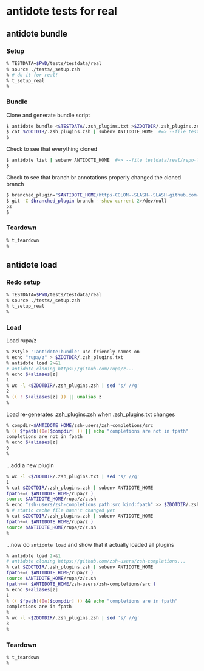 # antidote tests for real

## antidote bundle

### Setup

```zsh
% TESTDATA=$PWD/tests/testdata/real
% source ./tests/_setup.zsh
% # do it for real!
% t_setup_real
%
```

### Bundle

Clone and generate bundle script

```zsh
$ antidote bundle <$TESTDATA/.zsh_plugins.txt >$ZDOTDIR/.zsh_plugins.zsh 2>/dev/null
$ cat $ZDOTDIR/.zsh_plugins.zsh | subenv ANTIDOTE_HOME  #=> --file testdata/real/.zsh_plugins.zsh
$
```

Check to see that everything cloned

```zsh
$ antidote list | subenv ANTIDOTE_HOME  #=> --file testdata/real/repo-list.txt
$
```

Check to see that branch:br annotations properly changed the cloned branch

```zsh
$ branched_plugin="$ANTIDOTE_HOME/https-COLON--SLASH--SLASH-github.com-SLASH-mattmc3-SLASH-antidote"
$ git -C $branched_plugin branch --show-current 2>/dev/null
pz
$
```

### Teardown

```zsh
% t_teardown
%
```

## antidote load

### Redo setup

```zsh
% TESTDATA=$PWD/tests/testdata/real
% source ./tests/_setup.zsh
% t_setup_real
%
```

### Load

Load rupa/z

```zsh
% zstyle ':antidote:bundle' use-friendly-names on
% echo "rupa/z" > $ZDOTDIR/.zsh_plugins.txt
% antidote load 2>&1
# antidote cloning https://github.com/rupa/z...
% echo $+aliases[z]
1
% wc -l <$ZDOTDIR/.zsh_plugins.zsh | sed 's/ //g'
2
% (( ! $+aliases[z] )) || unalias z
%
```

Load re-generates .zsh_plugins.zsh when .zsh_plugins.txt changes

```zsh
% compdir=$ANTIDOTE_HOME/zsh-users/zsh-completions/src
% (( $fpath[(Ie)$compdir] )) || echo "completions are not in fpath"
completions are not in fpath
% echo $+aliases[z]
0
%
```

...add a new plugin

```zsh
% wc -l <$ZDOTDIR/.zsh_plugins.txt | sed 's/ //g'
1
% cat $ZDOTDIR/.zsh_plugins.zsh | subenv ANTIDOTE_HOME
fpath+=( $ANTIDOTE_HOME/rupa/z )
source $ANTIDOTE_HOME/rupa/z/z.sh
% echo "zsh-users/zsh-completions path:src kind:fpath" >> $ZDOTDIR/.zsh_plugins.txt
% # static cache file hasn't changed yet
% cat $ZDOTDIR/.zsh_plugins.zsh | subenv ANTIDOTE_HOME
fpath+=( $ANTIDOTE_HOME/rupa/z )
source $ANTIDOTE_HOME/rupa/z/z.sh
%
```

...now do `antidote load` and show that it actually loaded all plugins

```zsh
% antidote load 2>&1
# antidote cloning https://github.com/zsh-users/zsh-completions...
% cat $ZDOTDIR/.zsh_plugins.zsh | subenv ANTIDOTE_HOME
fpath+=( $ANTIDOTE_HOME/rupa/z )
source $ANTIDOTE_HOME/rupa/z/z.sh
fpath+=( $ANTIDOTE_HOME/zsh-users/zsh-completions/src )
% echo $+aliases[z]
1
% (( $fpath[(Ie)$compdir] )) && echo "completions are in fpath"
completions are in fpath
%
% wc -l <$ZDOTDIR/.zsh_plugins.zsh | sed 's/ //g'
3
%
```

### Teardown

```zsh
% t_teardown
%
```
